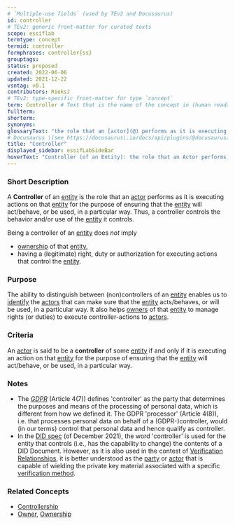 ```yaml
---
# `Multiple-use fields` (used by TEv2 and Docusaurus)
id: controller
# TEv2: generic front-matter for curated texts
scope: essiflab
termtype: concept
termid: controller
formphrases: controller{ss}
grouptags:
status: proposed
created: 2022-06-06
updated: 2021-12-22
vsntag: v0.1
contributors: RieksJ
# TEv2: type-specific front-matter for type `concept`
term: Controller # Text that is the name of the concept in (human readable) texts.
fullterm:
shorterm:
synonyms:
glossaryText: "the role that an [actor](@) performs as it is executing actions on that [entity](@) for the purpose of ensuring that the [entity](@) will act/behave, or be used, in a particular way."
# Docusaurus \(see https://docusaurus\.io/docs/api/plugins/@docusaurus/plugin-content-docs#markdown-front-matter\):
title: "Controller"
displayed_sidebar: essifLabSideBar
hoverText: "Controller (of an Entity): the role that an Actor performs as it is executing actions on that Entity for the purpose of ensuring that the Entity will act/behave, or be used, in a particular way."
---
```


### Short Description
A **Controller** of an [entity](@) is the role that an [actor](@) performs as it is executing actions on that [entity](@) for the purpose of ensuring that the [entity](@) will act/behave, or be used, in a particular way. Thus, a controller controls the behavior and/or use of the [entity](@) it controls.

Being a controller of an [entity](@) does *not* imply
- [ownership](@) of that [entity](@),
- having a (legitimate) right, duty or authorization for executing actions that control the [entity](@).

### Purpose
The ability to distinguish between (non)controllers of an [entity](@) enables us to [identify](@) the [actors](@) that can make sure that the [entity](@) acts/behaves, or will be used, in a particular way. It also helps [owners](@) of that [entity](@) to manage rights (or duties) to execute controller-actions to [actors](@).

### Criteria
An [actor](@) is said to be a **controller** of some [entity](@) if and only if it is executing an action on that [entity](@) for the purpose of ensuring that the [entity](@) will act/behave, or be used, in a particular way.

### Notes
- The [*GDPR*](https://eur-lex.europa.eu/legal-content/EN/TXT/HTML/?uri=CELEX:32016R0679&from=EN) (Article 4(7)) defines 'controller' as the party that determines the purposes and means of the processing of personal data, which is different from how we defined it. The GDPR 'processor' (Article 4(8)), i.e. that processes personal data on behalf of a (GDPR-)controller, would (in our terms) control that personal data and hence qualify as controller.
- In the [DID spec](https://www.w3.org/TR/did-core/) (of December 2021), the word 'controller' is used for the entity that controls (i.e., has the capability to change) the contents of a DID Document. However, as it is also used in the contest of [Verification Relationships](https://www.w3.org/TR/did-core/#verification-relationships), it is better understood as the [party](@) or [actor](@) that is capable of wielding the private key material associated with a specific [verification method](https://www.w3.org/TR/did-core/#dfn-verification-method).

### Related Concepts
- [Controllership](@)
- [Owner](@), [Ownership](@)
